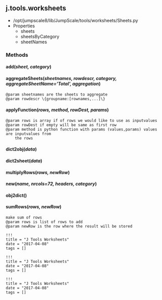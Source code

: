 <!-- toc -->
## j.tools.worksheets

- /opt/jumpscale8/lib/JumpScale/tools/worksheets/Sheets.py
- Properties
    - sheets
    - sheetsByCategory
    - sheetNames

### Methods

#### add(*sheet, category*) 

#### aggregateSheets(*sheetnames, rowdescr, category, aggregateSheetName='Total', aggregation*) 

```
@param sheetnames are the sheets to aggregate
@param rowdescr \{groupname:[rownames,...]\}

```

#### applyFunction(*rows, method, rowDest, params*) 

```
@param rows is array if of rows we would like to use as inputvalues
@param rowDest if empty will be same as first row
@param method is python function with params (values,params) values are inputvalues from
    the rows

```

#### dict2obj(*data*) 

#### dict2sheet(*data*) 

#### multiplyRows(*rows, newRow*) 

#### new(*name, nrcols=72, headers, category*) 

#### obj2dict() 

#### sumRows(*rows, newRow*) 

```
make sum of rows
@param rows is list of rows to add
@param newRow is the row where the result will be stored

```


```
!!!
title = "J Tools Worksheets"
date = "2017-04-08"
tags = []
```

```
!!!
title = "J Tools Worksheets"
date = "2017-04-08"
tags = []
```

```
!!!
title = "J Tools Worksheets"
date = "2017-04-08"
tags = []
```

